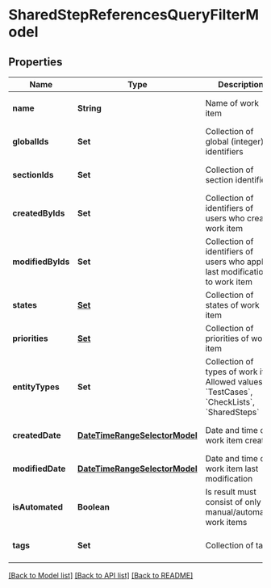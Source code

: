 # SharedStepReferencesQueryFilterModel
## Properties

| Name | Type | Description | Notes |
|------------ | ------------- | ------------- | -------------|
| **name** | **String** | Name of work item | [optional] [default to null] |
| **globalIds** | **Set** | Collection of global (integer) identifiers | [optional] [default to null] |
| **sectionIds** | **Set** | Collection of section identifiers | [optional] [default to null] |
| **createdByIds** | **Set** | Collection of identifiers of users who created work item | [optional] [default to null] |
| **modifiedByIds** | **Set** | Collection of identifiers of users who applied last modification to work item | [optional] [default to null] |
| **states** | [**Set**](WorkItemStates.md) | Collection of states of work item | [optional] [default to null] |
| **priorities** | [**Set**](WorkItemPriorityModel.md) | Collection of priorities of work item | [optional] [default to null] |
| **entityTypes** | **Set** | Collection of types of work item   Allowed values: &#x60;TestCases&#x60;, &#x60;CheckLists&#x60;, &#x60;SharedSteps&#x60; | [optional] [default to null] |
| **createdDate** | [**DateTimeRangeSelectorModel**](DateTimeRangeSelectorModel.md) | Date and time of work item creation | [optional] [default to null] |
| **modifiedDate** | [**DateTimeRangeSelectorModel**](DateTimeRangeSelectorModel.md) | Date and time of work item last modification | [optional] [default to null] |
| **isAutomated** | **Boolean** | Is result must consist of only manual/automated work items | [optional] [default to null] |
| **tags** | **Set** | Collection of tags | [optional] [default to null] |

[[Back to Model list]](../README.md#documentation-for-models) [[Back to API list]](../README.md#documentation-for-api-endpoints) [[Back to README]](../README.md)

